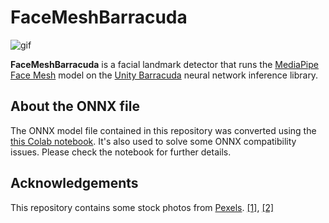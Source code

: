 FaceMeshBarracuda
=================

![gif](https://i.imgur.com/1n7pnZC.gif)

**FaceMeshBarracuda** is a facial landmark detector that runs the
[MediaPipe Face Mesh] model on the [Unity Barracuda] neural network inference
library.

[MediaPipe Face Mesh]:
  https://github.com/tensorflow/tfjs-models/tree/master/face-landmarks-detection

[Unity Barracuda]:
  https://docs.unity3d.com/Packages/com.unity.barracuda@latest

About the ONNX file
-------------------

The ONNX model file contained in this repository was converted using the
[this Colab notebook]. It's also used to solve some ONNX compatibility
issues. Please check the notebook for further details.

[this Colab notebook]:
  https://colab.research.google.com/drive/1C6zEB3__gcHEWnWRm-b4jIA0srA1gkyq?usp=sharing

Acknowledgements
----------------

This repository contains some stock photos from [Pexels]. [[1]][Test1],
[[2]][Test2]

[Pexels]: https://www.pexels.com/
[Test1]: https://www.pexels.com/photo/a-happy-woman-in-black-and-white-shirt-3780866/
[Test2]: https://www.pexels.com/photo/young-woman-winking-while-getting-a-slice-of-pizza-7142955/
